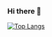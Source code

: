 ### Hi there 👋

[![Top Langs](https://github-readme-stats.vercel.app/api/top-langs/?username=1wku&layout=compact)](https://github.com/anuraghazra/github-readme-stats)
